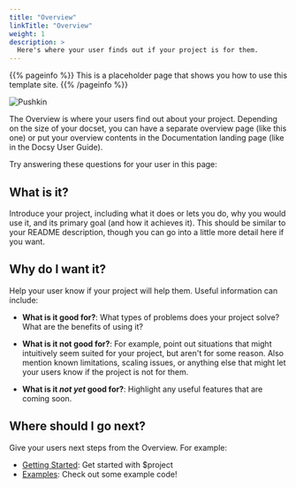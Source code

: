 ```yaml
---
title: "Overview"
linkTitle: "Overview"
weight: 1
description: >
  Here's where your user finds out if your project is for them.
---
```


{{% pageinfo %}}
This is a placeholder page that shows you how to use this template site.
{{% /pageinfo %}}

![Pushkin](/Pushkin.png)



The Overview is where your users find out about your project. Depending on the size of your docset, you can have a separate overview page (like this one) or put your overview contents in the Documentation landing page (like in the Docsy User Guide).

Try answering these questions for your user in this page:

## What is it?

Introduce your project, including what it does or lets you do, why you would use it, and its primary goal (and how it achieves it). This should be similar to your README description, though you can go into a little more detail here if you want.

## Why do I want it?

Help your user know if your project will help them. Useful information can include:

* **What is it good for?**: What types of problems does your project solve? What are the benefits of using it?

* **What is it not good for?**: For example, point out situations that might intuitively seem suited for your project, but aren't for some reason. Also mention known limitations, scaling issues, or anything else that might let your users know if the project is not for them.

* **What is it *not yet* good for?**: Highlight any useful features that are coming soon.

## Where should I go next?

Give your users next steps from the Overview. For example:

* [Getting Started](/docs/getting-started/): Get started with $project
* [Examples](/docs/examples/): Check out some example code!
